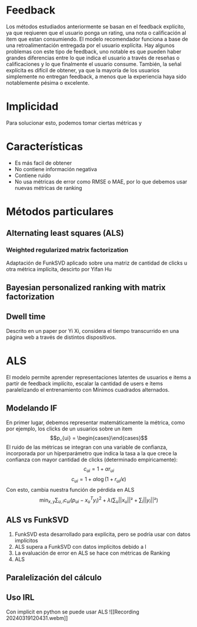 # Feedback
Los métodos estudiados anteriormente se basan en el feedback explícito, ya que reqiueren que el usuario ponga un rating, una nota o calificación al item que estan consumiendo. El modelo recomendador funciona a base de una retroalimentación entregada por el usuario explícita. Hay algunos problemas con este tipo de feedback, uno notable es que pueden haber grandes diferencias entre lo que indica el usuario a través de reseñas o calificaciones  y lo que finalmente el usuario consume. También, la señal explícita es difícil de obtener, ya que la mayoría de los usuarios simplemente no entregan feedback, a menos que la experiencia haya sido notablemente pésima o excelente.

# Implicidad
Para solucionar esto, podemos tomar ciertas métricas y 

# Características
- Es más facil de obtener
- No contiene información negativa
- Contiene ruido
- No usa métricas de error como RMSE o MAE, por lo que debemos usar nuevas métricas de ranking
# Métodos particulares
## Alternating least squares (ALS)
### Weighted regularized matrix factorization
Adaptación de FunkSVD aplicado sobre una matriz de cantidad de clicks u otra métrica implícita, descirto por Yifan Hu

## Bayesian personalized ranking with matrix factorization

## Dwell time
Descrito en un paper por Yi Xi, considera el tiempo transcurrido en una página web a través de distintos dispositivos.

# ALS
El modelo permite aprender representaciones latentes de usuarios e items a partír de feedback implícito, escalar la cantidad de users e ítems paralelizando el entrenamiento con Mínimos cuadrados alternados.

## Modelando IF
En primer lugar, debemos representar matemáticamente la métrica, como por ejemplo, los clicks de un usuarios sobre un item
$$p_{ui} = \begin{cases}\end{cases}$$
El ruido de las métricas se integran con una variable de confianza, incorporada por un híperparámetro que indica la tasa a la que crece la confianza con mayor cantidad de clicks (determinado empíricamente):
$$c_{ui}=1+\alpha r_{ui}$$
$$c_{ui}=1+\alpha\log(1+r_{ui}/\epsilon)$$
Con esto, cambia nuestra función de pérdida en ALS
$$\min_{x,y}\sum_{u,i}c_{ui}(p_{ui}-x_u^Ty_i)^2+\lambda(\sum_u||x_u||²+\sum_{i}||y_i||²)$$
## ALS vs FunkSVD
1) FunkSVD esta desarrollado para explícita, pero se podría usar con datos implícitos
2) ALS supera a FunkSVD con datos implícitos debido a l
3) La evaluación de error en ALS se hace con métricas de Ranking
4) ALS

## Paralelización del cálculo


## Uso IRL
Con implicit en python se puede usar ALS
![[Recording 20240319120431.webm]]
